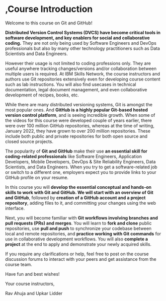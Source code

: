 # ,Course Introduction

Welcome to this course on Git and GitHub!

**Distributed Version Control Systems (DVCS) have become critical tools in software development, and key enablers for social and collaborative coding.** They are not only being used by Software Engineers and DevOps professionals but also by many other technology practitioners such as Data Scientists and Data Engineers. 

However their usage is not limited to coding professions only. They are useful anywhere tracking changes/versions and/or collaboration between multiple users is required. At IBM Skills Network, the course instructors and authors use Git repositories extensively even for developing course content such as lab instructions. You will also find usecases in technical documentation, legal document management, and even collaborative development of recipes, books, etc.

While there are many distributed versioning systems,  Git is amongst the most popular ones. And **GitHub is a highly popular Git-based hosted version control platform**, and is seeing incredible growth.  When some of the videos for this course were developed couple of years earlier, there were over 100 million GitHub repositories, whereas at the time of writing, January 2022, they have grown to over 200 million repositories. These include both public and private repositories for both open source and closed source projects. 

The popularity of **Git and GitHub** make their use **an essential skill for coding-related professionals** like Software Engineers, Application Developers, Mobile Developers, DevOps & Site Reliability Engineers,  Data Scientists, and Data Engineers. When you try to get a software-related job or switch to a different one,  employers expect you to provide links to your GitHub profile on your resume. 

In this course you will **develop the essential conceptual and hands-on skills to work with Git and GitHub. We will start with an overview of Git and GitHub**, followed by **creation of a GitHub account and a project repository**, adding files to it, and committing your changes using the web interface. 

Next, you will become familiar with **Git workflows involving branches and pull requests (PRs) and merges**. You will learn to **fork and clone** public repositories, use **pull and push** to synchronize your codebase between local and remote repositories, and **practice working with Git commands** for use in collaborative development workflows. You will also **complete a project** at the end to apply and demonstrate your newly acquired skills.

If you require any clarifications or help, feel free to post on the course discussion forums to interact with your peers and get assistance from the course team.

Have fun and best wishes!

Your course instructors,

Rav Ahuja and Upkar Lidder